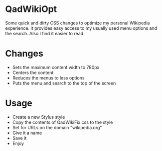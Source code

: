 # QadWikiOpt
Some quick and dirty CSS changes to optimize my personal Wikipedia experience.
It provides easy access to my usually used menu options and the search.
Also I find it easier to read.

# Changes
* Sets the maximum content width to 780px
* Centers the content
* Reduces the menus to less options
* Puts the menu and search to the top of the screen

# Usage
* Create a new Stylus style
* Copy the contents of QadWikiFix.css to the style
* Set for URLs on the domain "wikipedia.org"
* Give it a name
* Save it
* Enjoy
